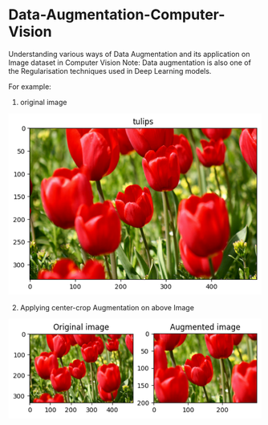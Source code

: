 # Data-Augmentation-Computer-Vision
Understanding various ways of Data Augmentation and its application on Image dataset in Computer Vision
Note: Data augmentation is also one of the Regularisation techniques used in Deep Learning models.

For example:

1. original image

![tulipn.png](https://github.com/joshir199/Data-Augmentation-Computer-Vision/blob/main/tulip.png)


2. Applying center-crop Augmentation on above Image

![augmentation.png](https://github.com/joshir199/Data-Augmentation-Computer-Vision/blob/main/augmentation.png)
